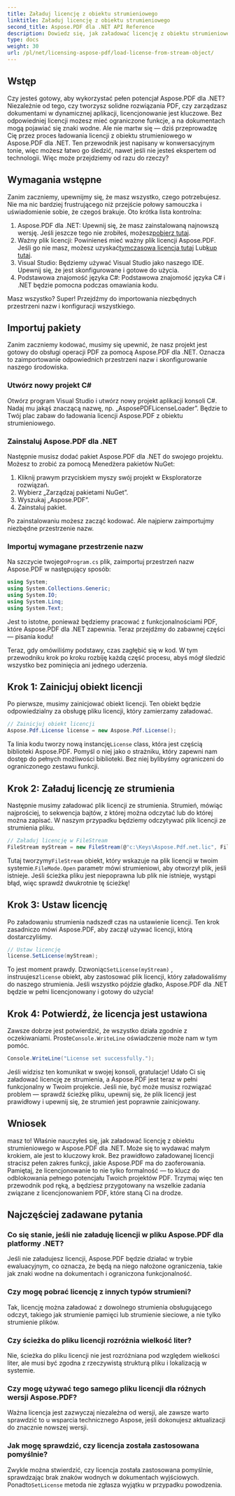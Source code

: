 ```yaml
---
title: Załaduj licencję z obiektu strumieniowego
linktitle: Załaduj licencję z obiektu strumieniowego
second_title: Aspose.PDF dla .NET API Reference
description: Dowiedz się, jak załadować licencję z obiektu strumieniowego w Aspose.PDF dla platformy .NET, korzystając z tego kompleksowego przewodnika krok po kroku.
type: docs
weight: 30
url: /pl/net/licensing-aspose-pdf/load-license-from-stream-object/
---
```

## Wstęp

Czy jesteś gotowy, aby wykorzystać pełen potencjał Aspose.PDF dla .NET? Niezależnie od tego, czy tworzysz solidne rozwiązania PDF, czy zarządzasz dokumentami w dynamicznej aplikacji, licencjonowanie jest kluczowe. Bez odpowiedniej licencji możesz mieć ograniczone funkcje, a na dokumentach mogą pojawiać się znaki wodne. Ale nie martw się — dziś przeprowadzę Cię przez proces ładowania licencji z obiektu strumieniowego w Aspose.PDF dla .NET. Ten przewodnik jest napisany w konwersacyjnym tonie, więc możesz łatwo go śledzić, nawet jeśli nie jesteś ekspertem od technologii. Więc może przejdziemy od razu do rzeczy?

## Wymagania wstępne

Zanim zaczniemy, upewnijmy się, że masz wszystko, czego potrzebujesz. Nie ma nic bardziej frustrującego niż przejście połowy samouczka i uświadomienie sobie, że czegoś brakuje. Oto krótka lista kontrolna:

1.  Aspose.PDF dla .NET: Upewnij się, że masz zainstalowaną najnowszą wersję. Jeśli jeszcze tego nie zrobiłeś, możesz[pobierz tutaj](https://releases.aspose.com/pdf/net/).
2. Ważny plik licencji: Powinieneś mieć ważny plik licencji Aspose.PDF. Jeśli go nie masz, możesz uzyskać[tymczasowa licencja tutaj](https://purchase.aspose.com/temporary-license/) Lub[kup tutaj](https://purchase.aspose.com/buy).
3. Visual Studio: Będziemy używać Visual Studio jako naszego IDE. Upewnij się, że jest skonfigurowane i gotowe do użycia.
4. Podstawowa znajomość języka C#: Podstawowa znajomość języka C# i .NET będzie pomocna podczas omawiania kodu.

Masz wszystko? Super! Przejdźmy do importowania niezbędnych przestrzeni nazw i konfiguracji wszystkiego.

## Importuj pakiety

Zanim zaczniemy kodować, musimy się upewnić, że nasz projekt jest gotowy do obsługi operacji PDF za pomocą Aspose.PDF dla .NET. Oznacza to zaimportowanie odpowiednich przestrzeni nazw i skonfigurowanie naszego środowiska.

### Utwórz nowy projekt C#

Otwórz program Visual Studio i utwórz nowy projekt aplikacji konsoli C#. Nadaj mu jakąś znaczącą nazwę, np. „AsposePDFLicenseLoader”. Będzie to Twój plac zabaw do ładowania licencji Aspose.PDF z obiektu strumieniowego.

### Zainstaluj Aspose.PDF dla .NET

Następnie musisz dodać pakiet Aspose.PDF dla .NET do swojego projektu. Możesz to zrobić za pomocą Menedżera pakietów NuGet:

1. Kliknij prawym przyciskiem myszy swój projekt w Eksploratorze rozwiązań.
2. Wybierz „Zarządzaj pakietami NuGet”.
3. Wyszukaj „Aspose.PDF”.
4. Zainstaluj pakiet.

Po zainstalowaniu możesz zacząć kodować. Ale najpierw zaimportujmy niezbędne przestrzenie nazw.

### Importuj wymagane przestrzenie nazw

 Na szczycie twojego`Program.cs` plik, zaimportuj przestrzeń nazw Aspose.PDF w następujący sposób:

```csharp
using System;
using System.Collections.Generic;
using System.IO;
using System.Linq;
using System.Text;
```

Jest to istotne, ponieważ będziemy pracować z funkcjonalnościami PDF, które Aspose.PDF dla .NET zapewnia. Teraz przejdźmy do zabawnej części — pisania kodu!

Teraz, gdy omówiliśmy podstawy, czas zagłębić się w kod. W tym przewodniku krok po kroku rozbiję każdą część procesu, abyś mógł śledzić wszystko bez pominięcia ani jednego uderzenia.

## Krok 1: Zainicjuj obiekt licencji

Po pierwsze, musimy zainicjować obiekt licencji. Ten obiekt będzie odpowiedzialny za obsługę pliku licencji, który zamierzamy załadować.

```csharp
// Zainicjuj obiekt licencji
Aspose.Pdf.License license = new Aspose.Pdf.License();
```

Ta linia kodu tworzy nową instancję`License` class, która jest częścią biblioteki Aspose.PDF. Pomyśl o niej jako o strażniku, który zapewni nam dostęp do pełnych możliwości biblioteki. Bez niej bylibyśmy ograniczeni do ograniczonego zestawu funkcji.

## Krok 2: Załaduj licencję ze strumienia

Następnie musimy załadować plik licencji ze strumienia. Strumień, mówiąc najprościej, to sekwencja bajtów, z której można odczytać lub do której można zapisać. W naszym przypadku będziemy odczytywać plik licencji ze strumienia pliku.

```csharp
// Załaduj licencję w FileStream
FileStream myStream = new FileStream(@"c:\Keys\Aspose.Pdf.net.lic", FileMode.Open);
```

 Tutaj tworzymy`FileStream` obiekt, który wskazuje na plik licencji w twoim systemie.`FileMode.Open` parametr mówi strumieniowi, aby otworzył plik, jeśli istnieje. Jeśli ścieżka pliku jest niepoprawna lub plik nie istnieje, wystąpi błąd, więc sprawdź dwukrotnie tę ścieżkę!

## Krok 3: Ustaw licencję

Po załadowaniu strumienia nadszedł czas na ustawienie licencji. Ten krok zasadniczo mówi Aspose.PDF, aby zaczął używać licencji, którą dostarczyliśmy.

```csharp
// Ustaw licencję
license.SetLicense(myStream);
```

To jest moment prawdy. Dzwoniąc`SetLicense(myStream)` , instruujesz`license` obiekt, aby zastosować plik licencji, który załadowaliśmy do naszego strumienia. Jeśli wszystko pójdzie gładko, Aspose.PDF dla .NET będzie w pełni licencjonowany i gotowy do użycia!

## Krok 4: Potwierdź, że licencja jest ustawiona

 Zawsze dobrze jest potwierdzić, że wszystko działa zgodnie z oczekiwaniami. Proste`Console.WriteLine` oświadczenie może nam w tym pomóc.

```csharp
Console.WriteLine("License set successfully.");
```

Jeśli widzisz ten komunikat w swojej konsoli, gratulacje! Udało Ci się załadować licencję ze strumienia, a Aspose.PDF jest teraz w pełni funkcjonalny w Twoim projekcie. Jeśli nie, być może musisz rozwiązać problem — sprawdź ścieżkę pliku, upewnij się, że plik licencji jest prawidłowy i upewnij się, że strumień jest poprawnie zainicjowany.

## Wniosek

masz to! Właśnie nauczyłeś się, jak załadować licencję z obiektu strumieniowego w Aspose.PDF dla .NET. Może się to wydawać małym krokiem, ale jest to kluczowy krok. Bez prawidłowo załadowanej licencji stracisz pełen zakres funkcji, jakie Aspose.PDF ma do zaoferowania. Pamiętaj, że licencjonowanie to nie tylko formalność — to klucz do odblokowania pełnego potencjału Twoich projektów PDF. Trzymaj więc ten przewodnik pod ręką, a będziesz przygotowany na wszelkie zadania związane z licencjonowaniem PDF, które staną Ci na drodze.

## Najczęściej zadawane pytania

### Co się stanie, jeśli nie załaduję licencji w pliku Aspose.PDF dla platformy .NET?  
Jeśli nie załadujesz licencji, Aspose.PDF będzie działać w trybie ewaluacyjnym, co oznacza, że będą na niego nałożone ograniczenia, takie jak znaki wodne na dokumentach i ograniczona funkcjonalność.

### Czy mogę pobrać licencję z innych typów strumieni?  
Tak, licencję można załadować z dowolnego strumienia obsługującego odczyt, takiego jak strumienie pamięci lub strumienie sieciowe, a nie tylko strumienie plików.

### Czy ścieżka do pliku licencji rozróżnia wielkość liter?  
Nie, ścieżka do pliku licencji nie jest rozróżniana pod względem wielkości liter, ale musi być zgodna z rzeczywistą strukturą pliku i lokalizacją w systemie.

### Czy mogę używać tego samego pliku licencji dla różnych wersji Aspose.PDF?  
Ważna licencja jest zazwyczaj niezależna od wersji, ale zawsze warto sprawdzić to u wsparcia technicznego Aspose, jeśli dokonujesz aktualizacji do znacznie nowszej wersji.

### Jak mogę sprawdzić, czy licencja została zastosowana pomyślnie?  
 Zwykle można stwierdzić, czy licencja została zastosowana pomyślnie, sprawdzając brak znaków wodnych w dokumentach wyjściowych. Ponadto`SetLicense` metoda nie zgłasza wyjątku w przypadku powodzenia.